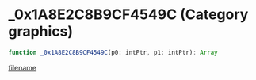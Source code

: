 # _0x1A8E2C8B9CF4549C (Category graphics)

```js
function _0x1A8E2C8B9CF4549C(p0: intPtr, p1: intPtr): Array
```

[filename](_0x1A8E2C8B9CF4549C_m.md ':include')